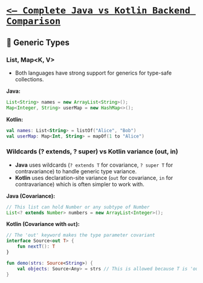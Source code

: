 # [`<— Complete Java vs Kotlin Backend Comparison`](../README.md)

## 🧮 Generic Types

### List<T>, Map<K, V>

- Both languages have strong support for generics for type-safe collections.

**Java:**

```java
List<String> names = new ArrayList<String>();
Map<Integer, String> userMap = new HashMap<>();
```

**Kotlin:**

```kotlin
val names: List<String> = listOf("Alice", "Bob")
val userMap: Map<Int, String> = mapOf(1 to "Alice")
```

### Wildcards (? extends, ? super) vs Kotlin variance (out, in)

- **Java** uses wildcards (`? extends T` for covariance, `? super T` for contravariance) to handle generic type variance.
- **Kotlin** uses declaration-site variance (`out` for covariance, `in` for contravariance) which is often simpler to work with.

**Java (Covariance):**

```java
// This list can hold Number or any subtype of Number
List<? extends Number> numbers = new ArrayList<Integer>();
```

**Kotlin (Covariance with `out`):**

```kotlin
// The 'out' keyword makes the type parameter covariant
interface Source<out T> {
    fun nextT(): T
}

fun demo(strs: Source<String>) {
    val objects: Source<Any> = strs // This is allowed because T is 'out'
}
```

